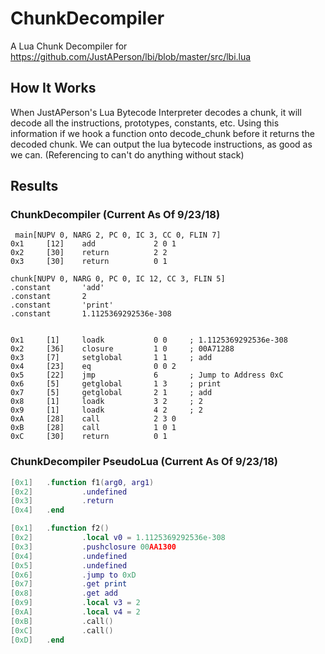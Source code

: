 # ChunkDecompiler
A Lua Chunk Decompiler for https://github.com/JustAPerson/lbi/blob/master/src/lbi.lua

## How It Works
When JustAPerson's Lua Bytecode Interpreter decodes a chunk, it will decode all the instructions, prototypes, constants, etc.
Using this information if we hook a function onto decode_chunk before it returns the decoded chunk.
We can output the lua bytecode instructions, as good as we can. (Referencing to can't do anything without stack)

## Results

### ChunkDecompiler (Current As Of 9/23/18)
```
 main[NUPV 0, NARG 2, PC 0, IC 3, CC 0, FLIN 7]
0x1     [12]    add             2 0 1
0x2     [30]    return          2 2
0x3     [30]    return          0 1

chunk[NUPV 0, NARG 0, PC 0, IC 12, CC 3, FLIN 5]
.constant       'add'
.constant       2
.constant       'print'
.constant       1.1125369292536e-308


0x1     [1]     loadk           0 0     ; 1.1125369292536e-308
0x2     [36]    closure         1 0     ; 00A71288
0x3     [7]     setglobal       1 1     ; add
0x4     [23]    eq              0 0 2
0x5     [22]    jmp             6       ; Jump to Address 0xC
0x6     [5]     getglobal       1 3     ; print
0x7     [5]     getglobal       2 1     ; add
0x8     [1]     loadk           3 2     ; 2
0x9     [1]     loadk           4 2     ; 2
0xA     [28]    call            2 3 0
0xB     [28]    call            1 0 1
0xC     [30]    return          0 1
```

### ChunkDecompiler PseudoLua (Current As Of 9/23/18)
```lua
[0x1]   .function f1(arg0, arg1)
[0x2]           .undefined
[0x3]           .return
[0x4]   .end

[0x1]   .function f2()
[0x2]           .local v0 = 1.1125369292536e-308
[0x3]           .pushclosure 00AA1300
[0x4]           .undefined
[0x5]           .undefined
[0x6]           .jump to 0xD
[0x7]           .get print
[0x8]           .get add
[0x9]           .local v3 = 2
[0xA]           .local v4 = 2
[0xB]           .call()
[0xC]           .call()
[0xD]   .end
```
